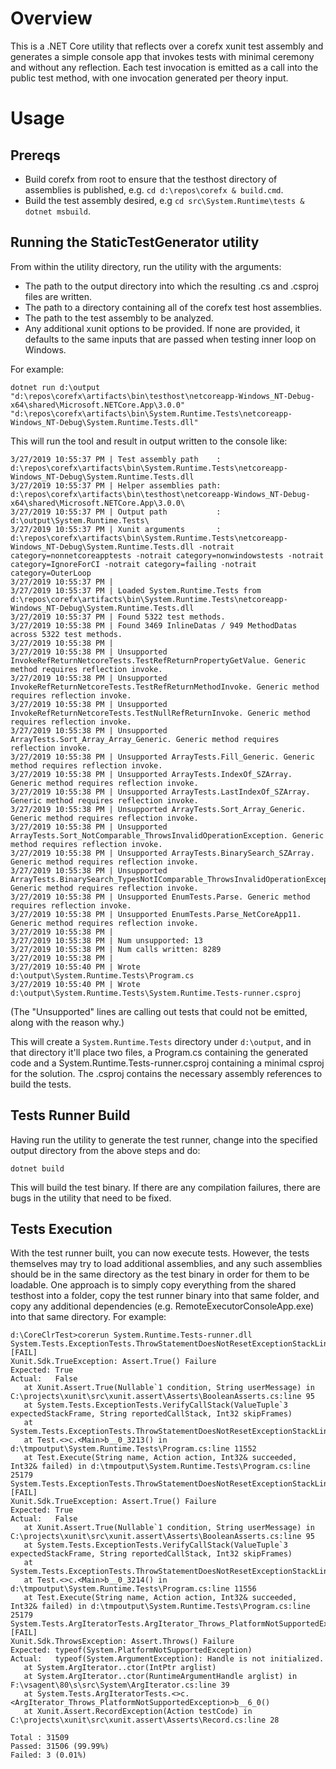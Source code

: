 # Overview

This is a .NET Core utility that reflects over a corefx xunit test assembly and generates
a simple console app that invokes tests with minimal ceremony and without any reflection.
Each test invocation is emitted as a call into the public test method, with one invocation
generated per theory input.

# Usage

## Prereqs

- Build corefx from root to ensure that the testhost directory of assemblies is published, e.g. `cd d:\repos\corefx & build.cmd`.
- Build the test assembly desired, e.g `cd src\System.Runtime\tests & dotnet msbuild`.

## Running the StaticTestGenerator utility

From within the utility directory, run the utility with the arguments:
- The path to the output directory into which the resulting .cs and .csproj files are written.
- The path to a directory containing all of the corefx test host assemblies.
- The path to the test assembly to be analyzed.
- Any additional xunit options to be provided.  If none are provided, it defaults to the same inputs that are passed when testing inner loop on Windows.

For example:
```
dotnet run d:\output "d:\repos\corefx\artifacts\bin\testhost\netcoreapp-Windows_NT-Debug-x64\shared\Microsoft.NETCore.App\3.0.0" "d:\repos\corefx\artifacts\bin\System.Runtime.Tests\netcoreapp-Windows_NT-Debug\System.Runtime.Tests.dll"
```
This will run the tool and result in output written to the console like:
```
3/27/2019 10:55:37 PM | Test assembly path    : d:\repos\corefx\artifacts\bin\System.Runtime.Tests\netcoreapp-Windows_NT-Debug\System.Runtime.Tests.dll
3/27/2019 10:55:37 PM | Helper assemblies path: d:\repos\corefx\artifacts\bin\testhost\netcoreapp-Windows_NT-Debug-x64\shared\Microsoft.NETCore.App\3.0.0\
3/27/2019 10:55:37 PM | Output path           : d:\output\System.Runtime.Tests\
3/27/2019 10:55:37 PM | Xunit arguments       : d:\repos\corefx\artifacts\bin\System.Runtime.Tests\netcoreapp-Windows_NT-Debug\System.Runtime.Tests.dll -notrait category=nonnetcoreapptests -notrait category=nonwindowstests -notrait category=IgnoreForCI -notrait category=failing -notrait category=OuterLoop
3/27/2019 10:55:37 PM |
3/27/2019 10:55:37 PM | Loaded System.Runtime.Tests from d:\repos\corefx\artifacts\bin\System.Runtime.Tests\netcoreapp-Windows_NT-Debug\System.Runtime.Tests.dll
3/27/2019 10:55:37 PM | Found 5322 test methods.
3/27/2019 10:55:38 PM | Found 3469 InlineDatas / 949 MethodDatas across 5322 test methods.
3/27/2019 10:55:38 PM |
3/27/2019 10:55:38 PM | Unsupported InvokeRefReturnNetcoreTests.TestRefReturnPropertyGetValue. Generic method requires reflection invoke.
3/27/2019 10:55:38 PM | Unsupported InvokeRefReturnNetcoreTests.TestRefReturnMethodInvoke. Generic method requires reflection invoke.
3/27/2019 10:55:38 PM | Unsupported InvokeRefReturnNetcoreTests.TestNullRefReturnInvoke. Generic method requires reflection invoke.
3/27/2019 10:55:38 PM | Unsupported ArrayTests.Sort_Array_Array_Generic. Generic method requires reflection invoke.
3/27/2019 10:55:38 PM | Unsupported ArrayTests.Fill_Generic. Generic method requires reflection invoke.
3/27/2019 10:55:38 PM | Unsupported ArrayTests.IndexOf_SZArray. Generic method requires reflection invoke.
3/27/2019 10:55:38 PM | Unsupported ArrayTests.LastIndexOf_SZArray. Generic method requires reflection invoke.
3/27/2019 10:55:38 PM | Unsupported ArrayTests.Sort_Array_Generic. Generic method requires reflection invoke.
3/27/2019 10:55:38 PM | Unsupported ArrayTests.Sort_NotComparable_ThrowsInvalidOperationException. Generic method requires reflection invoke.
3/27/2019 10:55:38 PM | Unsupported ArrayTests.BinarySearch_SZArray. Generic method requires reflection invoke.
3/27/2019 10:55:38 PM | Unsupported ArrayTests.BinarySearch_TypesNotIComparable_ThrowsInvalidOperationException. Generic method requires reflection invoke.
3/27/2019 10:55:38 PM | Unsupported EnumTests.Parse. Generic method requires reflection invoke.
3/27/2019 10:55:38 PM | Unsupported EnumTests.Parse_NetCoreApp11. Generic method requires reflection invoke.
3/27/2019 10:55:38 PM |
3/27/2019 10:55:38 PM | Num unsupported: 13
3/27/2019 10:55:38 PM | Num calls written: 8289
3/27/2019 10:55:38 PM |
3/27/2019 10:55:40 PM | Wrote d:\output\System.Runtime.Tests\Program.cs
3/27/2019 10:55:40 PM | Wrote d:\output\System.Runtime.Tests\System.Runtime.Tests-runner.csproj
```
(The "Unsupported" lines are calling out tests that could not be emitted, along with the reason why.)

This will create a `System.Runtime.Tests` directory under `d:\output`, and in that directory it'll place two files,
a Program.cs containing the generated code and a System.Runtime.Tests-runner.csproj containing a minimal csproj for the solution.
The .csproj contains the necessary assembly references to build the tests.

## Tests Runner Build

Having run the utility to generate the test runner, change into the specified output directory from the above steps and do:
```
dotnet build
```
This will build the test binary.  If there are any compilation failures, there are bugs in the utility that need to be fixed.

## Tests Execution

With the test runner built, you can now execute tests. However, the tests themselves may try to load additional
assemblies, and any such assemblies should be in the same directory as the test binary in order for them to be
loadable.  One approach is to simply copy everything from the shared testhost into a folder, copy the test runner
binary into that same folder, and copy any additional dependencies (e.g. RemoteExecutorConsoleApp.exe) into that
same directory.  For example:
```
d:\CoreClrTest>corerun System.Runtime.Tests-runner.dll
System.Tests.ExceptionTests.ThrowStatementDoesNotResetExceptionStackLineSameMethod [FAIL]
Xunit.Sdk.TrueException: Assert.True() Failure
Expected: True
Actual:   False
   at Xunit.Assert.True(Nullable`1 condition, String userMessage) in C:\projects\xunit\src\xunit.assert\Asserts\BooleanAsserts.cs:line 95
   at System.Tests.ExceptionTests.VerifyCallStack(ValueTuple`3 expectedStackFrame, String reportedCallStack, Int32 skipFrames)
   at System.Tests.ExceptionTests.ThrowStatementDoesNotResetExceptionStackLineSameMethod()
   at Test.<>c.<Main>b__0_3213() in d:\tmpoutput\System.Runtime.Tests\Program.cs:line 11552
   at Test.Execute(String name, Action action, Int32& succeeded, Int32& failed) in d:\tmpoutput\System.Runtime.Tests\Program.cs:line 25179
System.Tests.ExceptionTests.ThrowStatementDoesNotResetExceptionStackLineOtherMethod [FAIL]
Xunit.Sdk.TrueException: Assert.True() Failure
Expected: True
Actual:   False
   at Xunit.Assert.True(Nullable`1 condition, String userMessage) in C:\projects\xunit\src\xunit.assert\Asserts\BooleanAsserts.cs:line 95
   at System.Tests.ExceptionTests.VerifyCallStack(ValueTuple`3 expectedStackFrame, String reportedCallStack, Int32 skipFrames)
   at System.Tests.ExceptionTests.ThrowStatementDoesNotResetExceptionStackLineOtherMethod()
   at Test.<>c.<Main>b__0_3214() in d:\tmpoutput\System.Runtime.Tests\Program.cs:line 11556
   at Test.Execute(String name, Action action, Int32& succeeded, Int32& failed) in d:\tmpoutput\System.Runtime.Tests\Program.cs:line 25179
System.Tests.ArgIteratorTests.ArgIterator_Throws_PlatformNotSupportedException [FAIL]
Xunit.Sdk.ThrowsException: Assert.Throws() Failure
Expected: typeof(System.PlatformNotSupportedException)
Actual:   typeof(System.ArgumentException): Handle is not initialized.
   at System.ArgIterator..ctor(IntPtr arglist)
   at System.ArgIterator..ctor(RuntimeArgumentHandle arglist) in F:\vsagent\80\s\src\System\ArgIterator.cs:line 39
   at System.Tests.ArgIteratorTests.<>c.<ArgIterator_Throws_PlatformNotSupportedException>b__6_0()
   at Xunit.Assert.RecordException(Action testCode) in C:\projects\xunit\src\xunit.assert\Asserts\Record.cs:line 28

Total : 31509
Passed: 31506 (99.99%)
Failed: 3 (0.01%)
```
